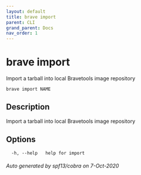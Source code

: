 ```yaml
---
layout: default
title: brave import
parent: CLI
grand_parent: Docs
nav_order: 1
---
```


# brave import

Import a tarball into local Bravetools image repository

```
brave import NAME
```

## Description

Import a tarball into local Bravetools image repository

## Options

```
  -h, --help   help for import
```

###### Auto generated by spf13/cobra on 7-Oct-2020
